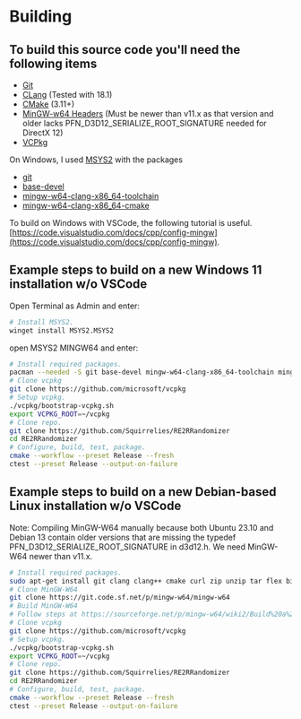 # Building

## To build this source code you'll need the following items

* [Git](https://git-scm.com/)
* [CLang](https://clang.llvm.org/) (Tested with 18.1)
* [CMake](https://cmake.org/) (3.11+)
* [MinGW-w64 Headers](https://www.mingw-w64.org/) (Must be newer than v11.x as that version and older lacks PFN_D3D12_SERIALIZE_ROOT_SIGNATURE needed for DirectX 12)
* [VCPkg](https://vcpkg.io/)

On Windows, I used [MSYS2](https://www.msys2.org/) with the packages

* [git](https://packages.msys2.org/package/git)
* [base-devel](https://packages.msys2.org/package/base-devel)
* [mingw-w64-clang-x86_64-toolchain](https://packages.msys2.org/groups/mingw-w64-clang-x86_64-toolchain)
* [mingw-w64-clang-x86_64-cmake](https://packages.msys2.org/package/mingw-w64-clang-x86_64-cmake)

To build on Windows with VSCode, the following tutorial is useful.
[https://code.visualstudio.com/docs/cpp/config-mingw](https://code.visualstudio.com/docs/cpp/config-mingw).

## Example steps to build on a new Windows 11 installation w/o VSCode

Open Terminal as Admin and enter:

```bash
# Install MSYS2.
winget install MSYS2.MSYS2
```

open MSYS2 MINGW64 and enter:

```bash
# Install required packages.
pacman --needed -S git base-devel mingw-w64-clang-x86_64-toolchain mingw-w64-clang-x86_64-cmake
# Clone vcpkg
git clone https://github.com/microsoft/vcpkg
# Setup vcpkg.
./vcpkg/bootstrap-vcpkg.sh
export VCPKG_ROOT=~/vcpkg
# Clone repo.
git clone https://github.com/Squirrelies/RE2RRandomizer
cd RE2RRandomizer
# Configure, build, test, package.
cmake --workflow --preset Release --fresh
ctest --preset Release --output-on-failure
```

## Example steps to build on a new Debian-based Linux installation w/o VSCode

Note: Compiling MinGW-W64 manually because both Ubuntu 23.10 and Debian 13 contain older versions that are missing the typedef PFN_D3D12_SERIALIZE_ROOT_SIGNATURE in d3d12.h. We need MinGW-W64 newer than v11.x.

```bash
# Install required packages.
sudo apt-get install git clang clang++ cmake curl zip unzip tar flex bison texinfo m4
# Clone MinGW-W64
git clone https://git.code.sf.net/p/mingw-w64/mingw-w64
# Build MinGW-W64
# Follow steps at https://sourceforge.net/p/mingw-w64/wiki2/Build%20a%20native%20Windows%2064-bit%20gcc%20from%20Linux%20%28including%20cross-compiler%29/
# Clone vcpkg
git clone https://github.com/microsoft/vcpkg
# Setup vcpkg.
./vcpkg/bootstrap-vcpkg.sh
export VCPKG_ROOT=~/vcpkg
# Clone repo.
git clone https://github.com/Squirrelies/RE2RRandomizer
cd RE2RRandomizer
# Configure, build, test, package.
cmake --workflow --preset Release --fresh
ctest --preset Release --output-on-failure
```
